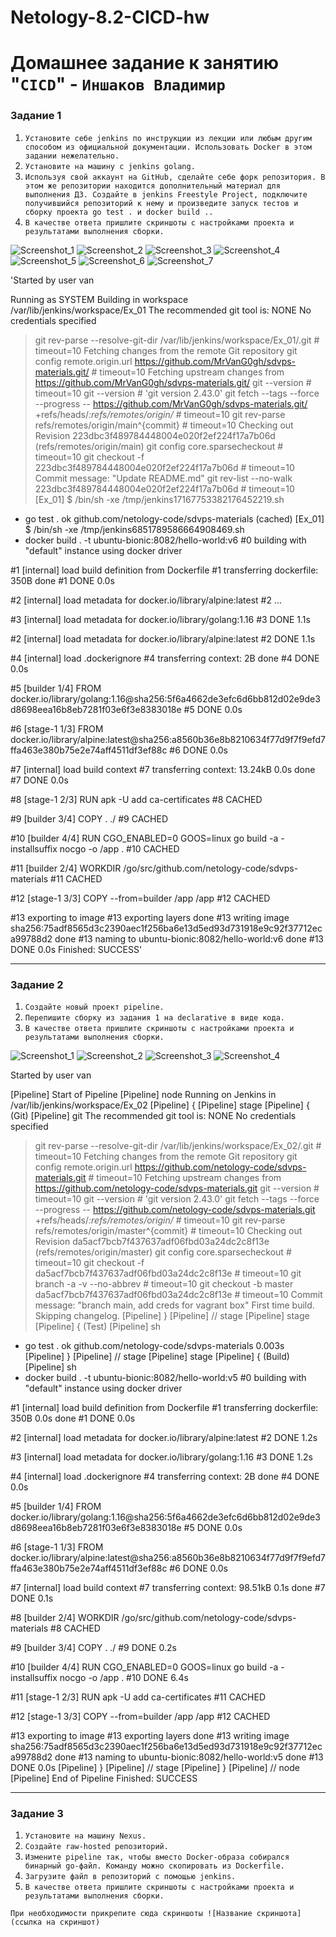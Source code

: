 # Netology-8.2-CICD-hw

# Домашнее задание к занятию "`CICD`" - `Иншаков Владимир`

### Задание 1

1. `Установите себе jenkins по инструкции из лекции или любым другим способом из официальной документации. Использовать Docker в этом задании нежелательно.`
2. `Установите на машину с jenkins golang.`
3. `Используя свой аккаунт на GitHub, сделайте себе форк репозитория. В этом же репозитории находится дополнительный материал для выполнения ДЗ.
Создайте в jenkins Freestyle Project, подключите получившийся репозиторий к нему и произведите запуск тестов и сборку проекта go test . и docker build ..`
4. `В качестве ответа пришлите скриншоты с настройками проекта и результатами выполнения сборки.`

![Screenshot_1](https://github.com/MrVanG0gh/Netology-8.2-CICD-hw/blob/main/Ex1_1.png)
![Screenshot_2](https://github.com/MrVanG0gh/Netology-8.2-CICD-hw/blob/main/Ex1_2.png)
![Screenshot_3](https://github.com/MrVanG0gh/Netology-8.2-CICD-hw/blob/main/Ex1_3.png)
![Screenshot_4](https://github.com/MrVanG0gh/Netology-8.2-CICD-hw/blob/main/Ex1_4.png)
![Screenshot_5](https://github.com/MrVanG0gh/Netology-8.2-CICD-hw/blob/main/Ex1_5.png)
![Screenshot_6](https://github.com/MrVanG0gh/Netology-8.2-CICD-hw/blob/main/Ex1_6.png)
![Screenshot_7](https://github.com/MrVanG0gh/Netology-8.2-CICD-hw/blob/main/Ex1_7.png)


'Started by user van

Running as SYSTEM
Building in workspace /var/lib/jenkins/workspace/Ex_01
The recommended git tool is: NONE
No credentials specified
 > git rev-parse --resolve-git-dir /var/lib/jenkins/workspace/Ex_01/.git # timeout=10
Fetching changes from the remote Git repository
 > git config remote.origin.url https://github.com/MrVanG0gh/sdvps-materials.git/ # timeout=10
Fetching upstream changes from https://github.com/MrVanG0gh/sdvps-materials.git/
 > git --version # timeout=10
 > git --version # 'git version 2.43.0'
 > git fetch --tags --force --progress -- https://github.com/MrVanG0gh/sdvps-materials.git/ +refs/heads/*:refs/remotes/origin/* # timeout=10
 > git rev-parse refs/remotes/origin/main^{commit} # timeout=10
Checking out Revision 223dbc3f489784448004e020f2ef224f17a7b06d (refs/remotes/origin/main)
 > git config core.sparsecheckout # timeout=10
 > git checkout -f 223dbc3f489784448004e020f2ef224f17a7b06d # timeout=10
Commit message: "Update README.md"
 > git rev-list --no-walk 223dbc3f489784448004e020f2ef224f17a7b06d # timeout=10
[Ex_01] $ /bin/sh -xe /tmp/jenkins17167753382176452219.sh
+ go test .
ok  	github.com/netology-code/sdvps-materials	(cached)
[Ex_01] $ /bin/sh -xe /tmp/jenkins6851789586664908469.sh
+ docker build . -t ubuntu-bionic:8082/hello-world:v6
#0 building with "default" instance using docker driver

#1 [internal] load build definition from Dockerfile
#1 transferring dockerfile: 350B done
#1 DONE 0.0s

#2 [internal] load metadata for docker.io/library/alpine:latest
#2 ...

#3 [internal] load metadata for docker.io/library/golang:1.16
#3 DONE 1.1s

#2 [internal] load metadata for docker.io/library/alpine:latest
#2 DONE 1.1s

#4 [internal] load .dockerignore
#4 transferring context: 2B done
#4 DONE 0.0s

#5 [builder 1/4] FROM docker.io/library/golang:1.16@sha256:5f6a4662de3efc6d6bb812d02e9de3d8698eea16b8eb7281f03e6f3e8383018e
#5 DONE 0.0s

#6 [stage-1 1/3] FROM docker.io/library/alpine:latest@sha256:a8560b36e8b8210634f77d9f7f9efd7ffa463e380b75e2e74aff4511df3ef88c
#6 DONE 0.0s

#7 [internal] load build context
#7 transferring context: 13.24kB 0.0s done
#7 DONE 0.0s

#8 [stage-1 2/3] RUN apk -U add ca-certificates
#8 CACHED

#9 [builder 3/4] COPY . ./
#9 CACHED

#10 [builder 4/4] RUN CGO_ENABLED=0 GOOS=linux go build -a -installsuffix nocgo -o /app .
#10 CACHED

#11 [builder 2/4] WORKDIR /go/src/github.com/netology-code/sdvps-materials
#11 CACHED

#12 [stage-1 3/3] COPY --from=builder /app /app
#12 CACHED

#13 exporting to image
#13 exporting layers done
#13 writing image sha256:75adf8565d3c2390aec1f256ba6e13d5ed93d731918e9c92f37712eca99788d2 done
#13 naming to ubuntu-bionic:8082/hello-world:v6 done
#13 DONE 0.0s
Finished: SUCCESS'

---

### Задание 2

1. `Создайте новый проект pipeline.`
2. `Перепишите сборку из задания 1 на declarative в виде кода.`
3. `В качестве ответа пришлите скриншоты с настройками проекта и результатами выполнения сборки.`

![Screenshot_1](https://github.com/MrVanG0gh/Netology-8.2-CICD-hw/blob/main/Ex2_1.png)
![Screenshot_2](https://github.com/MrVanG0gh/Netology-8.2-CICD-hw/blob/main/Ex2_2.png)
![Screenshot_3](https://github.com/MrVanG0gh/Netology-8.2-CICD-hw/blob/main/Ex2_3.png)
![Screenshot_4](https://github.com/MrVanG0gh/Netology-8.2-CICD-hw/blob/main/Ex2_4.png)


Started by user van

[Pipeline] Start of Pipeline
[Pipeline] node
Running on Jenkins
 in /var/lib/jenkins/workspace/Ex_02
[Pipeline] {
[Pipeline] stage
[Pipeline] { (Git)
[Pipeline] git
The recommended git tool is: NONE
No credentials specified
 > git rev-parse --resolve-git-dir /var/lib/jenkins/workspace/Ex_02/.git # timeout=10
Fetching changes from the remote Git repository
 > git config remote.origin.url https://github.com/netology-code/sdvps-materials.git # timeout=10
Fetching upstream changes from https://github.com/netology-code/sdvps-materials.git
 > git --version # timeout=10
 > git --version # 'git version 2.43.0'
 > git fetch --tags --force --progress -- https://github.com/netology-code/sdvps-materials.git +refs/heads/*:refs/remotes/origin/* # timeout=10
 > git rev-parse refs/remotes/origin/master^{commit} # timeout=10
Checking out Revision da5acf7bcb7f437637adf06fbd03a24dc2c8f13e (refs/remotes/origin/master)
 > git config core.sparsecheckout # timeout=10
 > git checkout -f da5acf7bcb7f437637adf06fbd03a24dc2c8f13e # timeout=10
 > git branch -a -v --no-abbrev # timeout=10
 > git checkout -b master da5acf7bcb7f437637adf06fbd03a24dc2c8f13e # timeout=10
Commit message: "branch main, add creds for vagrant box"
First time build. Skipping changelog.
[Pipeline] }
[Pipeline] // stage
[Pipeline] stage
[Pipeline] { (Test)
[Pipeline] sh
+ go test .
ok  	github.com/netology-code/sdvps-materials	0.003s
[Pipeline] }
[Pipeline] // stage
[Pipeline] stage
[Pipeline] { (Build)
[Pipeline] sh
+ docker build . -t ubuntu-bionic:8082/hello-world:v5
#0 building with "default" instance using docker driver

#1 [internal] load build definition from Dockerfile
#1 transferring dockerfile: 350B 0.0s done
#1 DONE 0.0s

#2 [internal] load metadata for docker.io/library/alpine:latest
#2 DONE 1.2s

#3 [internal] load metadata for docker.io/library/golang:1.16
#3 DONE 1.2s

#4 [internal] load .dockerignore
#4 transferring context: 2B done
#4 DONE 0.0s

#5 [builder 1/4] FROM docker.io/library/golang:1.16@sha256:5f6a4662de3efc6d6bb812d02e9de3d8698eea16b8eb7281f03e6f3e8383018e
#5 DONE 0.0s

#6 [stage-1 1/3] FROM docker.io/library/alpine:latest@sha256:a8560b36e8b8210634f77d9f7f9efd7ffa463e380b75e2e74aff4511df3ef88c
#6 DONE 0.0s

#7 [internal] load build context
#7 transferring context: 98.51kB 0.1s done
#7 DONE 0.1s

#8 [builder 2/4] WORKDIR /go/src/github.com/netology-code/sdvps-materials
#8 CACHED

#9 [builder 3/4] COPY . ./
#9 DONE 0.2s

#10 [builder 4/4] RUN CGO_ENABLED=0 GOOS=linux go build -a -installsuffix nocgo -o /app .
#10 DONE 6.4s

#11 [stage-1 2/3] RUN apk -U add ca-certificates
#11 CACHED

#12 [stage-1 3/3] COPY --from=builder /app /app
#12 CACHED

#13 exporting to image
#13 exporting layers done
#13 writing image sha256:75adf8565d3c2390aec1f256ba6e13d5ed93d731918e9c92f37712eca99788d2 done
#13 naming to ubuntu-bionic:8082/hello-world:v5 done
#13 DONE 0.0s
[Pipeline] }
[Pipeline] // stage
[Pipeline] }
[Pipeline] // node
[Pipeline] End of Pipeline
Finished: SUCCESS


---

### Задание 3

1. `Установите на машину Nexus.`
2. `Создайте raw-hosted репозиторий.`
3. `Измените pipeline так, чтобы вместо Docker-образа собирался бинарный go-файл. Команду можно скопировать из Dockerfile.`
4. `Загрузите файл в репозиторий с помощью jenkins.`
5. `В качестве ответа пришлите скриншоты с настройками проекта и результатами выполнения сборки.`

`При необходимости прикрепитe сюда скриншоты
![Название скриншота](ссылка на скриншот)`

